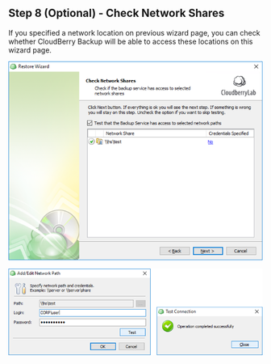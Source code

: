 ## Step 8 \(Optional\) - Check Network Shares

If you specified a network location on previous wizard page, you can check whether CloudBerry Backup will be able to access these locations on this wizard page.

![](/assets/restore-wizard-check-network-shares.png)



![](/assets/restore-wizard-check-network-shares-test.png)

